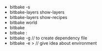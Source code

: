 * bitbake -s
* bitbake-layers show-layers
* bitbake-layers show-recipes
* bitbake world
* bitbake <recipename>
* bitbake <recipename>:<functionname>
* bitbake -g <recipename> // to create dependency file
* bitbake -e > <filename> // give idea about environment